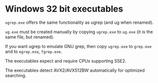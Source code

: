 Windows 32 bit executables
==========================

`ugrep.exe` offers the same functionality as ugrep (and ug when renamed).

`ug.exe` must be created manually by copying `ugrep.exe` to `ug.exe` (it is the same file, but renamed).

If you want ugrep to emulate GNU grep, then copy `ugrep.exe` to `grep.exe` and to `egrep.exe`, `fgrep.exe`.  

The executables expect and require CPUs supporting SSE2.

The executables detect AVX2/AVX512BW automatically for optimized searching.

